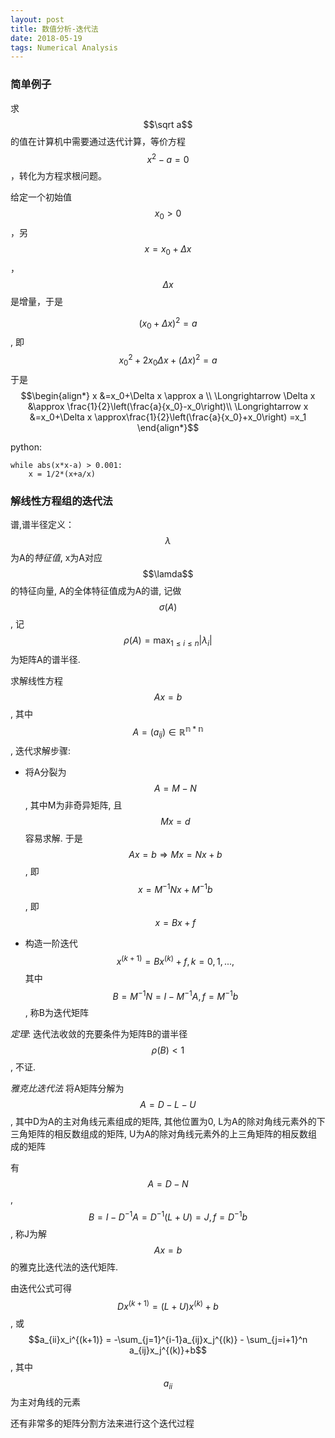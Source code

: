 ```yaml
---
layout: post
title: 数值分析-迭代法
date: 2018-05-19
tags: Numerical Analysis
---
```

### 简单例子

求$$\sqrt a$$的值在计算机中需要通过迭代计算，等价方程$$x^2-a=0$$，转化为方程求根问题。

给定一个初始值$$x_0>0$$，另$$x=x_0+\Delta x$$，$$\Delta x$$是增量，于是

$$(x_0+\Delta x)^2 = a$$, 即 $$x_0^2 + 2x_0\Delta x +(\Delta x)^2 =a$$
于是
$$\begin{align*}
    x &=x_0+\Delta x \approx a \\
    \Longrightarrow \Delta x &\approx \frac{1}{2}\left(\frac{a}{x_0}-x_0\right)\\
    \Longrightarrow x &=x_0+\Delta x \approx\frac{1}{2}\left(\frac{a}{x_0}+x_0\right) =x_1
\end{align*}$$

python:

    while abs(x*x-a) > 0.001:
        x = 1/2*(x+a/x)


### 解线性方程组的迭代法

谱,谱半径定义：$$\lambda$$为A的*特征值*, x为A对应$$\lamda$$的特征向量, A的全体特征值成为A的谱, 记做$$\sigma (A)$$, 记$$\rho (A)=\max_{1\leq i \leq n}|\lambda_i|$$ 为矩阵A的谱半径.

求解线性方程$$Ax=b$$, 其中$$A=(a_{ij})\in \mathbb{R^{n*n}}$$, 迭代求解步骤:

* 将A分裂为$$A=M-N$$, 其中M为非奇异矩阵, 且$$Mx = d$$容易求解. 于是$$Ax=b \Longrightarrow Mx=Nx +b$$, 即 $$x=M^{-1}Nx+M^{-1}b$$, 即$$x = Bx + f$$
 
* 构造一阶迭代 $$x^{(k+1)} = Bx^{(k)} + f, k = 0,1,...,$$ 其中 $$B = M^{-1}N=I-M^{-1}A, f=M^{-1}b$$, 称B为迭代矩阵

*定理*: 迭代法收敛的充要条件为矩阵B的谱半径$$\rho(B)<1$$, 不证.

*雅克比迭代法*
将A矩阵分解为$$A=D-L-U$$, 其中D为A的主对角线元素组成的矩阵, 其他位置为0, L为A的除对角线元素外的下三角矩阵的相反数组成的矩阵, U为A的除对角线元素外的上三角矩阵的相反数组成的矩阵

有$$A=D-N$$, $$B=I-D^{-1}A=D^{-1}(L+U)=J, f=D^{-1}b$$,  称J为解$$Ax=b$$的雅克比迭代法的迭代矩阵.

由迭代公式可得 $$Dx^{(k+1)} = (L+U)x^(k) + b$$,
或$$a_{ii}x_i^{(k+1)} = -\sum_{j=1}^{i-1}a_{ij}x_j^{(k)} - \sum_{j=i+1}^n a_{ij}x_j^{(k)}+b$$, 其中$$a_{ii}$$为主对角线的元素


还有非常多的矩阵分割方法来进行这个迭代过程

